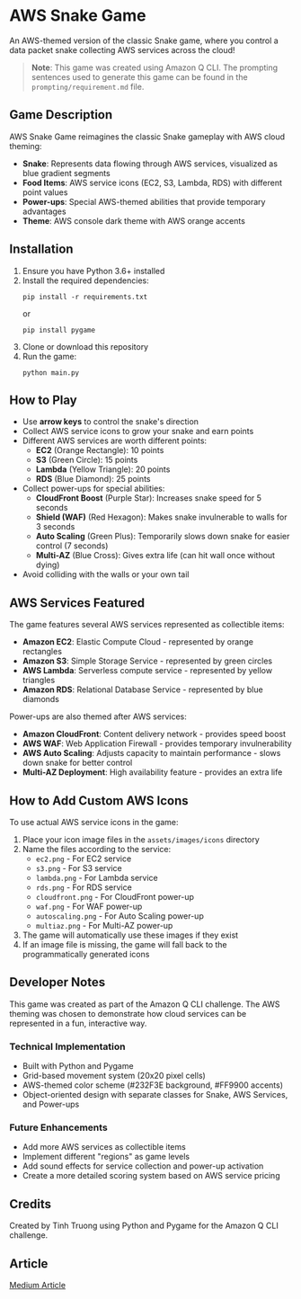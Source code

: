 # AWS Snake Game

An AWS-themed version of the classic Snake game, where you control a data packet snake collecting AWS services across the cloud!

> **Note**: This game was created using Amazon Q CLI. The prompting sentences used to generate this game can be found in the `prompting/requirement.md` file.

## Game Description

AWS Snake Game reimagines the classic Snake gameplay with AWS cloud theming:

- **Snake**: Represents data flowing through AWS services, visualized as blue gradient segments
- **Food Items**: AWS service icons (EC2, S3, Lambda, RDS) with different point values
- **Power-ups**: Special AWS-themed abilities that provide temporary advantages
- **Theme**: AWS console dark theme with AWS orange accents

## Installation

1. Ensure you have Python 3.6+ installed
2. Install the required dependencies:
   ```
   pip install -r requirements.txt
   ```
   or
   ```
   pip install pygame
   ```
3. Clone or download this repository
4. Run the game:
   ```
   python main.py
   ```

## How to Play

- Use **arrow keys** to control the snake's direction
- Collect AWS service icons to grow your snake and earn points
- Different AWS services are worth different points:
  - **EC2** (Orange Rectangle): 10 points
  - **S3** (Green Circle): 15 points
  - **Lambda** (Yellow Triangle): 20 points
  - **RDS** (Blue Diamond): 25 points
- Collect power-ups for special abilities:
  - **CloudFront Boost** (Purple Star): Increases snake speed for 5 seconds
  - **Shield (WAF)** (Red Hexagon): Makes snake invulnerable to walls for 3 seconds
  - **Auto Scaling** (Green Plus): Temporarily slows down snake for easier control (7 seconds)
  - **Multi-AZ** (Blue Cross): Gives extra life (can hit wall once without dying)
- Avoid colliding with the walls or your own tail

## AWS Services Featured

The game features several AWS services represented as collectible items:

- **Amazon EC2**: Elastic Compute Cloud - represented by orange rectangles
- **Amazon S3**: Simple Storage Service - represented by green circles
- **AWS Lambda**: Serverless compute service - represented by yellow triangles
- **Amazon RDS**: Relational Database Service - represented by blue diamonds

Power-ups are also themed after AWS services:

- **Amazon CloudFront**: Content delivery network - provides speed boost
- **AWS WAF**: Web Application Firewall - provides temporary invulnerability
- **AWS Auto Scaling**: Adjusts capacity to maintain performance - slows down snake for better control
- **Multi-AZ Deployment**: High availability feature - provides an extra life

## How to Add Custom AWS Icons

To use actual AWS service icons in the game:

1. Place your icon image files in the `assets/images/icons` directory
2. Name the files according to the service:
   - `ec2.png` - For EC2 service
   - `s3.png` - For S3 service
   - `lambda.png` - For Lambda service
   - `rds.png` - For RDS service
   - `cloudfront.png` - For CloudFront power-up
   - `waf.png` - For WAF power-up
   - `autoscaling.png` - For Auto Scaling power-up
   - `multiaz.png` - For Multi-AZ power-up
3. The game will automatically use these images if they exist
4. If an image file is missing, the game will fall back to the programmatically generated icons

## Developer Notes

This game was created as part of the Amazon Q CLI challenge. The AWS theming was chosen to demonstrate how cloud services can be represented in a fun, interactive way.

### Technical Implementation

- Built with Python and Pygame
- Grid-based movement system (20x20 pixel cells)
- AWS-themed color scheme (#232F3E background, #FF9900 accents)
- Object-oriented design with separate classes for Snake, AWS Services, and Power-ups

### Future Enhancements

- Add more AWS services as collectible items
- Implement different "regions" as game levels
- Add sound effects for service collection and power-up activation
- Create a more detailed scoring system based on AWS service pricing

## Credits

Created by Tinh Truong using Python and Pygame for the Amazon Q CLI challenge.


## Article

[Medium Article](https://medium.com/@tinhtq97/building-an-educational-aws-snake-game-with-amazon-q-cli-a3d9f99ba050)